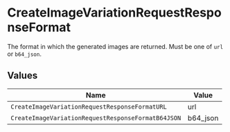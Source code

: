 # CreateImageVariationRequestResponseFormat

The format in which the generated images are returned. Must be one of `url` or `b64_json`.


## Values

| Name                                               | Value                                              |
| -------------------------------------------------- | -------------------------------------------------- |
| `CreateImageVariationRequestResponseFormatURL`     | url                                                |
| `CreateImageVariationRequestResponseFormatB64JSON` | b64_json                                           |